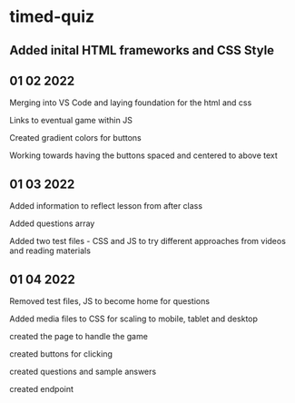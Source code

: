 # timed-quiz
 

## Added inital HTML frameworks and CSS Style 

## 01 02 2022

Merging into VS Code and laying foundation for the html and css 

Links to eventual game within JS

Created gradient colors for buttons

Working towards having the buttons spaced and centered to above text

## 01 03 2022

Added information to reflect lesson from after class

Added questions array

Added two test files - CSS and JS to try different approaches from videos and reading materials

## 01 04 2022

Removed test files, JS to become home for questions

Added media files to CSS for scaling to mobile, tablet and desktop

created the page to handle the game

created buttons for clicking

created questions and sample answers

created endpoint